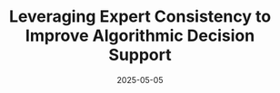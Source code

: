 ---
title: "Leveraging Expert Consistency to Improve Algorithmic Decision Support"
collection: publications
excerpt: 'Machine learning (ML) is increasingly being used to support high-stakes decisions, a trend owed in part to its promise of superior predictive power relative to human assessment. However, there is frequently a gap between decision objectives and what is captured in the observed outcomes used as labels to train ML models. As a result, machine learning models may fail to capture important dimensions of decision criteria, hampering their utility for decision support. In this work, we explore the use of historical expert decisions as a rich -- yet imperfect -- source of information that is commonly available in organizational information systems, and show that it can be leveraged to bridge the gap between decision objectives and algorithm objectives. We consider the problem of estimating expert consistency indirectly when each case in the data is assessed by a single expert, and propose influence function-based methodology as a solution to this problem. We then incorporate the estimated expert consistency into a predictive model through a training-time label amalgamation approach. This approach allows ML models to learn from experts when there is inferred expert consistency, and from observed labels otherwise. We also propose alternative ways of leveraging inferred consistency via hybrid and deferral models. In our empirical evaluation, focused on the context of child maltreatment hotline screenings, we show that (1) there are high-risk cases whose risk is considered by the experts but not wholly captured in the target labels used to train a deployed model, and (2) the proposed approach significantly improves precision for these cases.


Code available on [GitHub](https://github.com/mariadea/influence-labelers).'
date: 2025-05-05
venue: 'Management Science'
paperurl: 'https://pubsonline.informs.org/doi/full/10.1287/mnsc.2022.01576'
citation: 'De-Arteaga, M., Jeanselme, V., Dubrawski, A., Chouldechova, A. <b>Leveraging Expert Consistency to Improve Algorithmic Decision Support</b>. In <i>Management Science</i>.'
---